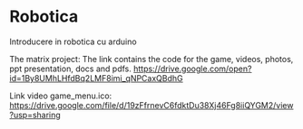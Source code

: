 # Robotica
Introducere in robotica cu arduino

The matrix project:
The link contains the code for the game, videos, photos, ppt presentation, docs and pdfs.
https://drive.google.com/open?id=1By8UMhLHfdBq2LMF8imi_qNPCaxQBdhG

Link video game_menu.ico:
https://drive.google.com/file/d/19zFfrnevC6fdktDu38Xj46Fg8iiQYGM2/view?usp=sharing
